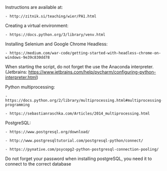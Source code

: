 Instructions are available at: 

    - http://zitnik.si/teaching/wier/PA1.html

Creating a virtual environment:

    - https://docs.python.org/3/library/venv.html

Installing Selenium and Google Chrome Headless:

    - https://medium.com/war-code/getting-started-with-headless-chrome-on-windows-9e39c830dd78

When starting the script, do not forget the use the Anaconda interpreter. (Jetbrains: https://www.jetbrains.com/help/pycharm/configuring-python-interpreter.html)

Python multiprocessing:

    - https://docs.python.org/2/library/multiprocessing.html#multiprocessing-programming
    
    - https://sebastianraschka.com/Articles/2014_multiprocessing.html
    
PostgreSQL:

    - https://www.postgresql.org/download/
    
    - http://www.postgresqltutorial.com/postgresql-python/connect/
    
    - https://pynative.com/psycopg2-python-postgresql-connection-pooling/
    
Do not forget your password when installing postgreSQL, you need it to connect to the correct database